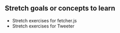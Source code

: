 ## Stretch goals or concepts to learn

- Stretch exercises for fetcher.js
- Stretch exercises for Tweeter